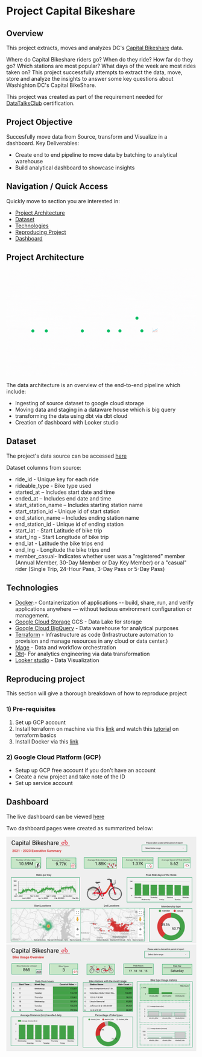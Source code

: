 # Project Capital Bikeshare

## Overview
This project extracts, moves and analyzes DC's [Capital Bikeshare](https://ride.capitalbikeshare.com) data.

Where do Capital Bikeshare riders go? When do they ride? How far do they go? Which stations are most popular? What days of the week are most rides taken on? 
This project successfully attempts to extract the data, move, store and analyze the insights to answer some key questions about Washighton DC's Capital BikeShare.

This project was created as part of the requirement needed for [DataTalksClub](https://github.com/DataTalksClub/data-engineering-zoomcamp/tree/main) certification.

## Project Objective
Succesfully move data from Source, transform and Visualize in a dashboard.
Key Deliverables:
- Create end to end pipeline to move data by batching to analytical warehouse
- Build analytical dashboard to showcase insights

## Navigation / Quick Access
Quickly move to section you are interested in:
- [Project Architecture](https://github.com/EdidiongEsu/capital_bikeshare/tree/main#project-architecture)
- [Dataset](https://github.com/EdidiongEsu/capital_bikeshare/tree/main#dataset)
- [Technologies](https://github.com/EdidiongEsu/capital_bikeshare/tree/main#technologies)
- [Reproducing Project](https://github.com/EdidiongEsu/capital_bikeshare/tree/main#reproducing-project)
- [Dashboard](https://github.com/EdidiongEsu/capital_bikeshare/tree/main#dashboard)


## Project Architecture
![Alt text](https://github.com/EdidiongEsu/capital_bikeshare/blob/main/img/Bike%20architecture.gif)

The data architecture is an overview of the end-to-end pipeline which include:
- Ingesting of source dataset to google cloud storage
- Moving data and staging in a dataware house which is big query
- transforming the data using dbt via dbt cloud
- Creation of dashboard with Looker studio

## Dataset
The project's data source can be accessed [here](https://ride.capitalbikeshare.com/system-data)

Dataset columns from source:
- ride_id - Unique key for each ride
- rideable_type - Bike type used
- started_at – Includes start date and time
- ended_at – Includes end date and time
- start_station_name – Includes starting station name
- start_station_id - Unique id of start station
- end_station_name – Includes ending station name
- end_station_id - Unique id of ending station
- start_lat - Start Latitude of bike trip
- start_lng - Start Longitude of bike trip
- end_lat - Latitude the bike trips end
- end_lng - Longitude the bike trips end
- member_casual- Indicates whether user was a "registered" member (Annual Member, 30-Day Member or Day Key Member) or a "casual" rider (Single Trip, 24-Hour Pass, 3-Day Pass or 5-Day Pass)

## Technologies
- [Docker](https://www.docker.com/):- Containerization of applications -- build, share, run, and verify applications anywhere — without tedious environment configuration or management.
- [Google Cloud Storage](https://cloud.google.com/storage) GCS - Data Lake for storage
- [Google Cloud BigQuery](https://cloud.google.com/bigquery) - Data warehouse for analytical purposes
- [Terraform](https://www.terraform.io/) - Infrastructure as code (Infrastructure automation to provision and manage resources in any cloud or data center.)
- [Mage](https://docs.mage.ai/introduction/overview) -  Data and workflow orchestration 
- [Dbt](https://www.getdbt.com/)- For analytics engineering via data transformation
- [Looker studio](https://lookerstudio.google.com/) - Data Visualization

## Reproducing project
This section will give a thorough breakdown of how to reproduce project

### 1) Pre-requisites
1) Set up GCP account
2) Install terraform on machine via this [link](https://developer.hashicorp.com/terraform/install) and watch this [tutorial](https://www.youtube.com/watch?v=Y2ux7gq3Z0o&list=PL3MmuxUbc_hJed7dXYoJw8DoCuVHhGEQb&index=12&pp=iAQB) on terraform basics
3) Install Docker via this [link](https://docs.docker.com/engine/install/)

### 2) Google Cloud Platform (GCP)
- Setup up GCP free account if you don't have an account
- Create a new project and take note of the ID
- Set up service account

## Dashboard
The live dashboard can be viewed [here](https://lookerstudio.google.com/reporting/51073509-b2e1-4909-a20f-60d02f303c1d)

Two dashboard pages were created as summarized below:

![image](https://github.com/EdidiongEsu/capital_bikeshare/blob/main/img/Dash1.jpg)
![image](https://github.com/EdidiongEsu/capital_bikeshare/blob/main/img/Dash2.jpg)






